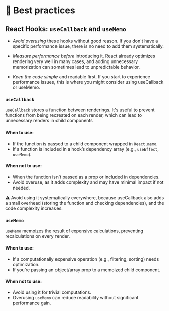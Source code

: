 # 🚦 Best practices

##  React Hooks: `useCallback` and `useMemo`

- *Avoid overusing* these hooks without good reason. If you don't have a specific performance issue, there is no need to add them systematically.

- *Measure performance before* introducing it. React already optimizes rendering very well in many cases, and adding unnecessary memorization can sometimes lead to unpredictable behavior.

- *Keep the code simple* and readable first. If you start to experience performance issues, this is where you might consider using useCallback or useMemo.

### `useCallback`

`useCallback` stores a function between renderings. It's useful to prevent functions from being recreated on each render, which can lead to unnecessary renders in child components 

#### When to use:
- If the function is passed to a child component wrapped in `React.memo`.
- If a function is included in a hook’s dependency array (e.g., `useEffect`, `useMemo`).

#### When not to use:
- When the function isn’t passed as a prop or included in dependencies.
- Avoid overuse, as it adds complexity and may have minimal impact if not needed.

⚠️ Avoid using it systematically everywhere, because useCallback also adds a small overhead (storing the function and checking dependencies), and the code complexity increases.

### `useMemo`

`useMemo` memoizes the result of expensive calculations, preventing recalculations on every render.

#### When to use:
- If a computationally expensive operation (e.g., filtering, sorting) needs optimization.
- If you’re passing an object/array prop to a memoized child component.

#### When not to use:
- Avoid using it for trivial computations.
- Overusing `useMemo` can reduce readability without significant performance gain.
